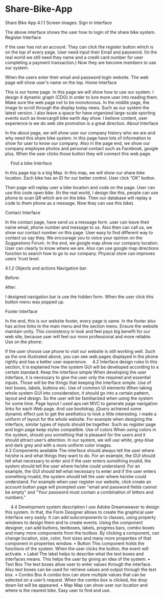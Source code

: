 # Share-Bike-App
Share Bike App
4.1.1 Screen images:
Sign in Interface

 
The above interface shows the user how to login of the share bike system. 
Register Interface
 
If the user has not an account. They can click the register button which is on the top of every page. User need input their Email and password. (In the real world we still need they name and a credit card number for user completing a payment transaction.) Now they are become members to use our system.
 
When the users enter their email and password login website. The web page will show user's name on the top.
Home Interface
 
This is our home page. In this page we will show how to use our system. I design 4 dynamic graph (CDG) in order to lure more user into reading them.  Make sure the web page not to be monotonous. In the middle page, the image to scroll through the display today news. Such as our system the latest version. I also leave a space for have organized large-scale sporting events such as Invercargill bike earth day show. I believe content, user experience is we do web site promotion is a great direction.
About Interface
 
In the about page, we will show user our company history who we are and why need this share bike system. In this page have lots of information to show for user to know our company. Also in the page end, we show our company employee photos and personal contact such as Facebook, google plus. When the user clicks those button they will connect this web page.

 
Find a bike Interface
 
In this page top is a big Map. In this map, we will show our share bike location. Each bike has an ID for our better control. User click “OK” button. 
 
Then page will replay user a bike location and code on the page. User can use this code open bike. (In the real world, I design like this, people can use phone to scan QR which are on the bike. Then our database will replay a code to them phone as a message. Now they can use this bike). 

Contact Interface
 
In the contact page, have send us a message form .user can leave their name email, phone number and message to us. Also then can call us, we show our contact number on this page. User easy to find different way to contact us say they. We encourage you to voice your opinion on the Suggestions Forum.
In the end, we google map show our company location. User can clearly to know where we are. Also can use google map directions function to search how to go to our company. Physical store can improves users 'trust level.

4.1.2 Objects and actions
Navigation bar:

Before:
 
After:
 
I designed navigation bar is use the hidden form. When the user click this button   menu was popped up.

Footer Interface
 
In the end, this is our website footer, every page is same.  In the footer also has active links to the main menu and the section menu. Ensure the website maintain unity. This consistency in look and feel pays big benefit for our web site, because user will feel our more professional and more reliable.
Use on the phone:
 
If the user choose use phone to visit our website is still working well. Such as the one illustrated above, you can see web pages displayed in the phone rightly and has a better user experience. 
4.2 Interface design rules
In this section, it is explained how the system GUI will be developed according to a certain standard. 
Keep the interface simple
When developing the user interface, it is necessary to give the user only the required and essential inputs. Those will be the things that keeping the interface simple. Use of text boxes, labels, buttons etc.
Use of common UI elements
When taking whole system GUI into consideration, it should go into a certain pattern, layout and design. So the user will be familiarized when using the system for some time.
Page layout
I used aps.net MVC to generate page navigation links for each Web page. And use bootstrap, jQuery achieved some dynamic effect just to get the aesthetics to look a little interesting. I made a uniform of layout for the whole website. For example when designing the interface, similar types of inputs should be together. Such as register page and login page keep styles compatible.
Use of colors
When using colors in the system, should you something that is pleasant for the users and it should attract user’s attention. In our system, we will use white, grey-blue and dark grey and with a more uniform color images.  
4.3 Components available
The interface should always tell the user where he/she is and what things they want to do. For an example, the GUI should tell what necessary to enter and if the user enters something invalid, the system should tell the user where he/she could understand. For an example, the GUI should tell what necessary to enter and if the user enters something invalid, the system should tell the user where he/she could understand. For example when user register our website, click create an account button page will prompted user "email and password fields cannot be empty" and "Your password must contain a combination of letters and numbers."
 
 
 
4.4 Development system description
I use Adobe Dreamweaver to design this system. In that, the Form Designer allows to create the graphical user interface very easily. It can add subcomponents to classes, using property windows to design them and to create events.
Using the component designer, can add buttons, textboxes, labels, progress bars, combo boxes and many more components from the toolbox. By clicking a component, can change location, size, color, font sizes and many more properties of that component in properties window.
•	Button
       This component holds the functions of the system. When the user clicks the button, the event will activate.
•	Label
      The label helps to describe what the text boxes and interfaces means. This helps the user by giving an idea of the system.
•	Text Box
      The text boxes allow user to enter values through the interface. Also text boxes can be used for retrieve values and output through the text box.
•	Combo Box
       A combo box can store multiple values that can be selected on a user’s request. When the combo box is clicked, the drop down list will be appeared.
•	Map
       Map can show user our location and where is the nearest bike. Easy user to find and use.


